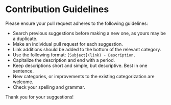 # Contribution Guidelines

Please ensure your pull request adheres to the following guidelines:

- Search previous suggestions before making a new one, as yours may be a duplicate.
- Make an individual pull request for each suggestion.
- Link additions should be added to the bottom of the relevant category.
- Use the following format: `[Subject](link) - Description.`
- Capitalize the description and end with a period.
- Keep descriptions short and simple, but descriptive. Best in one sentence.
- New categories, or improvements to the existing categorization are welcome.
- Check your spelling and grammar.

Thank you for your suggestions!
